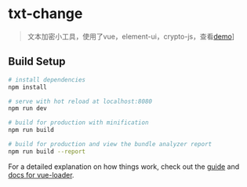 # txt-change

> 文本加密小工具，使用了vue，element-ui，crypto-js，查看[demo](https://trubasa.github.io/text-change/dist/)]

## Build Setup

``` bash
# install dependencies
npm install

# serve with hot reload at localhost:8080
npm run dev

# build for production with minification
npm run build

# build for production and view the bundle analyzer report
npm run build --report
```

For a detailed explanation on how things work, check out the [guide](http://vuejs-templates.github.io/webpack/) and [docs for vue-loader](http://vuejs.github.io/vue-loader).
